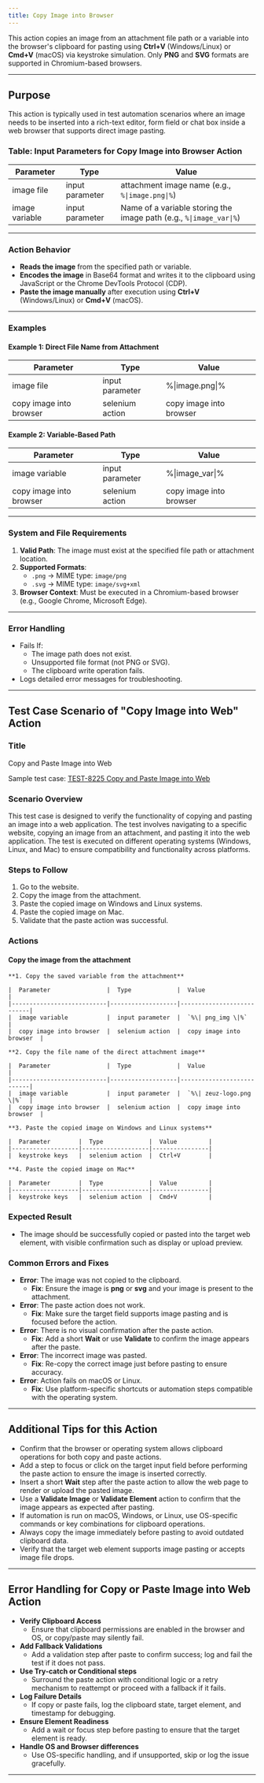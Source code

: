 ```yaml
---
title: Copy Image into Browser
---
```


This action copies an image from an attachment file path or a variable into the browser's clipboard for pasting using **Ctrl+V** (Windows/Linux) or **Cmd+V** (macOS) via keystroke simulation. Only **PNG** and **SVG** formats are supported in Chromium-based browsers.

---

## Purpose
This action is typically used in test automation scenarios where an image needs to be inserted into a rich-text editor, form field or chat box inside a web browser that supports direct image pasting.

### Table: Input Parameters for Copy Image into Browser Action

|  Parameter       |  Type              |  Value                                                                |
|------------------|--------------------|-----------------------------------------------------------------------|
|  image file      |  input parameter   |  attachment image name (e.g.,  `%\|image.png\|%`)                     |
|  image variable  |  input parameter   |  Name of a variable storing the image path (e.g., `%\|image_var\|%`)  |

---

### Action Behavior
- **Reads the image** from the specified path or variable.
- **Encodes the image** in Base64 format and writes it to the clipboard using JavaScript or the Chrome DevTools Protocol (CDP).
- **Paste the image manually** after execution using **Ctrl+V** (Windows/Linux) or **Cmd+V** (macOS).

---

### Examples

#### Example 1: Direct File Name from Attachment

|  Parameter                |  Type             |  Value                    |
|---------------------------|-------------------|---------------------------|
|  image file               |  input parameter  |  %\|image.png\|%          |
|  copy image into browser  |  selenium action  |  copy image into browser  |

#### Example 2: Variable-Based Path

|  Parameter                |  Type             |  Value                    |
|---------------------------|-------------------|---------------------------|
|  image variable           |  input parameter  |  %\|image_var\|%          |
|  copy image into browser  |  selenium action  |  copy image into browser  |

---

### System and File Requirements
1. **Valid Path**: The image must exist at the specified file path or attachment location.
2. **Supported Formats**:
   - `.png` → MIME type: `image/png`
   - `.svg` → MIME type: `image/svg+xml`
3. **Browser Context**: Must be executed in a Chromium-based browser (e.g., Google Chrome, Microsoft Edge).

---

### Error Handling
- Fails If:
  - The image path does not exist.
  - Unsupported file format (not PNG or SVG).
  - The clipboard write operation fails.
- Logs detailed error messages for troubleshooting.

---

## Test Case Scenario of "Copy Image into Web" Action

### Title
Copy and Paste Image into Web

Sample test case: [TEST-8225 Copy and Paste Image into Web](https://zeuz.zeuz.ai/Home/ManageTestCases/Edit/TEST-8225/)

### Scenario Overview
This test case is designed to verify the functionality of copying and pasting an image into a web application. The test involves navigating to a specific website, copying an image from an attachment, and pasting it into the web application. The test is executed on different operating systems (Windows, Linux, and Mac) to ensure compatibility and functionality across platforms.

### Steps to Follow
1. Go to the website.
2. Copy the image from the attachment.
3. Paste the copied image on Windows and Linux systems.
4. Paste the copied image on Mac.
5. Validate that the paste action was successful.

### Actions

#### Copy the image from the attachment

    **1. Copy the saved variable from the attachment**

    |  Parameter                |  Type             |  Value                    |
    |---------------------------|-------------------|---------------------------|
    |  image variable           |  input parameter  |  `%\| png_img \|%`        |
    |  copy image into browser  |  selenium action  |  copy image into browser  |

    **2. Copy the file name of the direct attachment image**

    |  Parameter                |  Type             |  Value                    |
    |---------------------------|-------------------|---------------------------|
    |  image variable           |  input parameter  |  `%\| zeuz-logo.png \|%`  |
    |  copy image into browser  |  selenium action  |  copy image into browser  |

    **3. Paste the copied image on Windows and Linux systems**

    |  Parameter        |  Type             |  Value         |
    |-------------------|-------------------|----------------|
    |  keystroke keys   |  selenium action  |  Ctrl+V        |

    **4. Paste the copied image on Mac**

    |  Parameter        |  Type             |  Value         |
    |-------------------|-------------------|----------------|
    |  keystroke keys   |  selenium action  |  Cmd+V         |

### Expected Result
- The image should be successfully copied or pasted into the target web element, with visible confirmation such as display or upload preview.

### Common Errors and Fixes
- **Error**: The image was not copied to the clipboard.
  - **Fix**: Ensure the image is **png** or **svg** and your image is present to the attachment.
- **Error**: The paste action does not work.
  - **Fix**: Make sure the target field supports image pasting and is focused before the action.
- **Error**: There is no visual confirmation after the paste action.
  - **Fix**: Add a short **Wait** or use **Validate** to confirm the image appears after the paste.
- **Error**: The incorrect image was pasted.
  - **Fix**: Re-copy the correct image just before pasting to ensure accuracy.
- **Error**: Action fails on macOS or Linux.
  - **Fix**: Use platform-specific shortcuts or automation steps compatible with the operating system.

---

## Additional Tips for this Action
- Confirm that the browser or operating system allows clipboard operations for both copy and paste actions.
- Add a step to focus or click on the target input field before performing the paste action to ensure the image is inserted correctly.
- Insert a short **Wait** step after the paste action to allow the web page to render or upload the pasted image.
- Use a **Validate Image** or **Validate Element** action to confirm that the image appears as expected after pasting.
- If automation is run on macOS, Windows, or Linux, use OS-specific commands or key combinations for clipboard operations.
- Always copy the image immediately before pasting to avoid outdated clipboard data.
- Verify that the target web element supports image pasting or accepts image file drops.

---

## Error Handling for Copy or Paste Image into Web Action
- **Verify Clipboard Access**
  - Ensure that clipboard permissions are enabled in the browser and OS, or copy/paste may silently fail.
- **Add Fallback Validations**
  - Add a validation step after paste to confirm success; log and fail the test if it does not pass.
- **Use Try-catch or Conditional steps**
  - Surround the paste action with conditional logic or a retry mechanism to reattempt or proceed with a fallback if it fails.
- **Log Failure Details**
  - If copy or paste fails, log the clipboard state, target element, and timestamp for debugging.
- **Ensure Element Readiness**
  - Add a wait or focus step before pasting to ensure that the target element is ready.
- **Handle OS and Browser differences**
  - Use OS-specific handling, and if unsupported, skip or log the issue gracefully.

---